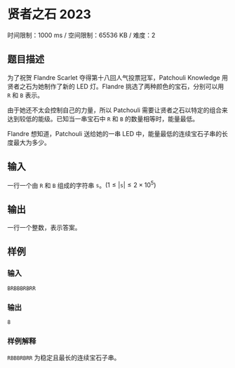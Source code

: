 # 贤者之石 2023

时间限制：1000 ms / 空间限制：65536 KB / 难度：2

## 题目描述

为了祝贺 Flandre Scarlet 夺得第十八回人气投票冠军，Patchouli Knowledge 用贤者之石为她制作了新的 LED 灯。Flandre 挑选了两种颜色的宝石，分别可以用 `R` 和 `B` 表示。

由于她还不太会控制自己的力量，所以 Patchouli 需要让贤者之石以特定的组合来达到较低的能级。已知当一串宝石中 `R` 和 `B` 的数量相等时，能量最低。

Flandre 想知道，Patchouli 送给她的一串 LED 中，能量最低的连续宝石子串的长度最大为多少。

## 输入

一行一个由 `R` 和 `B` 组成的字符串 $\texttt{s}$。$(1 \leq |\texttt{s}| \leq 2 \times 10^5)$

## 输出

一行一个整数，表示答案。

## 样例

### 输入

    BRBBBRBRR

### 输出

    8

### 样例解释

`RBBBRBRR` 为稳定且最长的连续宝石子串。
